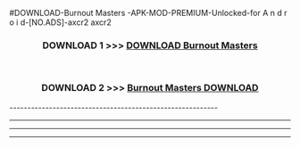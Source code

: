 #DOWNLOAD-Burnout Masters -APK-MOD-PREMIUM-Unlocked-for A n d r o i d-[NO.ADS]-axcr2 axcr2 



<div align="center">

<h3>DOWNLOAD 1 >>> <a href="https://getmod2.web.app/?judul=Burnout Masters ">DOWNLOAD Burnout Masters </a></h3><br>

<h3>DOWNLOAD 2 >>> <a href="https://getmod2.web.app/?judul=Burnout Masters ">Burnout Masters  DOWNLOAD </a></h3>

</div>
----------------------------------------------------------

----------------------------------------------------------

----------------------------------------------------------

----------------------------------------------------------



